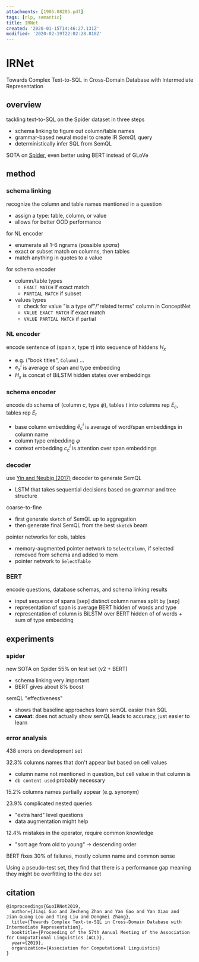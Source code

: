 ```yaml
---
attachments: [1905.08205.pdf]
tags: [nlp, semantic]
title: IRNet
created: '2020-01-15T14:46:27.131Z'
modified: '2020-02-19T22:02:28.818Z'
---
```


# IRNet
Towards Complex Text-to-SQL in Cross-Domain Database with Intermediate Representation

## overview

tackling text-to-SQL on the Spider dataset in three steps
- schema linking to figure out column/table names
- grammar-based neural model to create IR *SemQL* query
- deterministically infer SQL from SemQL

SOTA on [Spider](@note/Spider.md), even better using BERT instead of GLoVe

## method

### schema linking
recognize the column and table names mentioned in a question
- assign a type: table, column, or value
- allows for better OOD performance

for NL encoder
- enumerate all 1-6 ngrams (possible *spans*)
- exact or subset match on columns, then tables
- match anything in quotes to a value

for schema encoder
- column/table types
  - `EXACT MATCH` if exact match
  - `PARTIAL MATCH` if subset
- values types
  - check for value "is a type of"/"related terms" column in ConceptNet
  - `VALUE EXACT MATCH` if exact match
  - `VALUE PARTIAL MATCH` if partial

### NL encoder
encode sentence of (span $x$, type $\tau$) into sequence of hiddens $H_x$
- e.g. ("book titles", `Column`) ...
- $e_x^i$ is average of span and type embedding
- $H_x$ is concat of BiLSTM hidden states over embeddings

### schema encoder
encode db schema of (column $c$, type $\phi$), tables $t$ into columns rep $E_c$, tables rep $E_t$
- base column embedding $\hat e^i_c$ is average of word/span embeddings in column name
- column type embedding $\varphi$
- context embedding $c^i_c$ is attention over span embeddings

### decoder
use [Yin and Neubig (2017)]() decoder to generate SemQL
- LSTM that takes sequential decisions based on grammar and tree structure

coarse-to-fine
- first generate `sketch` of SemQL up to aggregation
- then generate final SemQL from the best `sketch` beam

pointer networks for cols, tables
- memory-augmented pointer network to `SelectColumn`, if selected removed from schema and added to mem
- pointer network to `SelectTable`

### BERT
encode questions, database schemas, and schema linking results
- input sequence of spans [sep] distinct column names split by [sep]
- representation of span is average BERT hidden of words and type
- representation of column is BiLSTM over BERT hidden of of words + sum of type embedding

## experiments

### spider

new SOTA on Spider 55% on test set (v2 + BERT)
- schema linking very important
- BERT gives about 8% boost

semQL "effectiveness"
- shows that baseline approaches learn semQL easier than SQL
- **caveat:** does not actually show semQL leads to accuracy, just easier to learn

### error analysis
438 errors on development set

32.3% columns names that don't appear but based on cell values
- column name not mentioned in question, but cell value in that column is
- `db content used` probably necessary

15.2% columns names partially appear (e.g. synonym)

23.9% complicated nested queries
- "extra hard" level questions
- data augmentation might help

12.4% mistakes in the operator, require common knowledge
- "sort age from old to young" -> descending order

BERT fixes 30% of failures, mostly column name and common sense

Using a pseudo-test set, they find that there is a performance gap meaning they might be overfitting to the dev set

## citation

```
@inproceedings{GuoIRNet2019,
  author={Jiaqi Guo and Zecheng Zhan and Yan Gao and Yan Xiao and Jian-Guang Lou and Ting Liu and Dongmei Zhang},
  title={Towards Complex Text-to-SQL in Cross-Domain Database with Intermediate Representation},
  booktitle={Proceeding of the 57th Annual Meeting of the Association for Computational Linguistics (ACL)},
  year={2019},
  organization={Association for Computational Linguistics}
}
```

